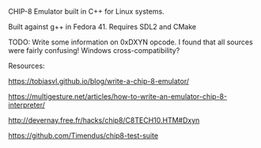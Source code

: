 CHIP-8 Emulator built in C++ for Linux systems.

Built against g++ in Fedora 41. Requires SDL2 and CMake

TODO: 
Write some information on 0xDXYN opcode. I found that all sources were fairly confusing!
Windows cross-compatibility?

Resources: 

https://tobiasvl.github.io/blog/write-a-chip-8-emulator/

https://multigesture.net/articles/how-to-write-an-emulator-chip-8-interpreter/

http://devernay.free.fr/hacks/chip8/C8TECH10.HTM#Dxyn

https://github.com/Timendus/chip8-test-suite